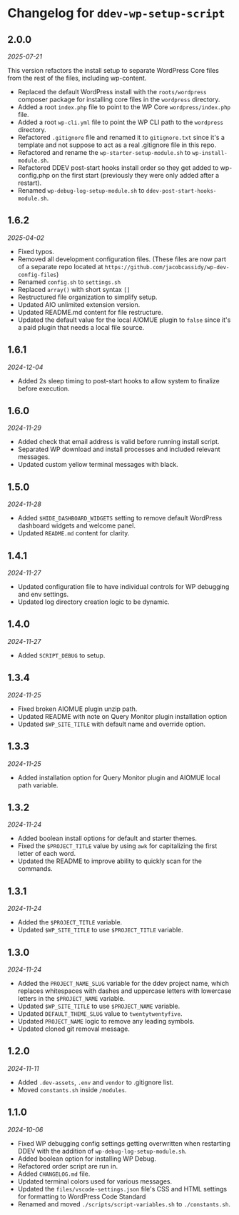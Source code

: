 # Changelog for `ddev-wp-setup-script`

## 2.0.0

_2025-07-21_

This version refactors the install setup to separate WordPress Core files from the rest of the files, including wp-content.

-   Replaced the default WordPress install with the `roots/wordpress` composer package for installing core files in the `wordpress` directory.
-   Added a root `index.php` file to point to the WP Core `wordpress/index.php` file.
-   Added a root `wp-cli.yml` file to point the WP CLI path to the `wordpress` directory.
-   Refactored `.gitignore` file and renamed it to `gitignore.txt` since it's a template and not suppose to act as a real .gitignore file in this repo.
-   Refactored and rename the `wp-starter-setup-module.sh` to `wp-install-module.sh`.
-   Refactored DDEV post-start hooks install order so they get added to wp-config.php on the first start (previously they were only added after a restart).
-   Renamed `wp-debug-log-setup-module.sh` to `ddev-post-start-hooks-module.sh`.

## 1.6.2

_2025-04-02_

-   Fixed typos.
-   Removed all development configuration files. (These files are now part of a separate repo located at `https://github.com/jacobcassidy/wp-dev-config-files`)
-   Renamed `config.sh` to `settings.sh`
-   Replaced `array()` with short syntax `[]`
-   Restructured file organization to simplify setup.
-   Updated AIO unlimited extension version.
-   Updated README.md content for file restructure.
-   Updated the default value for the local AIOMUE plugin to `false` since it's a paid plugin that needs a local file source.

## 1.6.1

_2024-12-04_

-   Added 2s sleep timing to post-start hooks to allow system to finalize before execution.

## 1.6.0

_2024-11-29_

-   Added check that email address is valid before running install script.
-   Separated WP download and install processes and included relevant messages.
-   Updated custom yellow terminal messages with black.

## 1.5.0

_2024-11-28_

-   Added `$HIDE_DASHBOARD_WIDGETS` setting to remove default WordPress dashboard widgets and welcome panel.
-   Updated `README.md` content for clarity.

## 1.4.1

_2024-11-27_

-   Updated configuration file to have individual controls for WP debugging and env settings.
-   Updated log directory creation logic to be dynamic.

## 1.4.0

_2024-11-27_

-   Added `SCRIPT_DEBUG` to setup.

## 1.3.4

_2024-11-25_

-   Fixed broken AIOMUE plugin unzip path.
-   Updated README with note on Query Monitor plugin installation option
-   Updated `$WP_SITE_TITLE` with default name and override option.

## 1.3.3

_2024-11-25_

-   Added installation option for Query Monitor plugin and AIOMUE local path variable.

## 1.3.2

_2024-11-24_

-   Added boolean install options for default and starter themes.
-   Fixed the `$PROJECT_TITLE` value by using `awk` for capitalizing the first letter of each word.
-   Updated the README to improve ability to quickly scan for the commands.

## 1.3.1

_2024-11-24_

-   Added the `$PROJECT_TITLE` variable.
-   Updated `$WP_SITE_TITLE` to use `$PROJECT_TITLE` variable.

## 1.3.0

_2024-11-24_

-   Added the `PROJECT_NAME_SLUG` variable for the ddev project name, which replaces whitespaces with dashes and uppercase letters with lowercase letters in the `$PROJECT_NAME` variable.
-   Updated `$WP_SITE_TITLE` to use `$PROJECT_NAME` variable.
-   Updated `DEFAULT_THEME_SLUG` value to `twentytwentyfive`.
-   Updated `PROJECT_NAME` logic to remove any leading symbols.
-   Updated cloned git removal message.

## 1.2.0

_2024-11-11_

-   Added `.dev-assets`, `.env` and `vendor` to .gitignore list.
-   Moved `constants.sh` inside `/modules`.

## 1.1.0

_2024-10-06_

-   Fixed WP debugging config settings getting overwritten when restarting DDEV with the addition of `wp-debug-log-setup-module.sh`.
-   Added boolean option for installing WP Debug.
-   Refactored order script are run in.
-   Added `CHANGELOG.md` file.
-   Updated terminal colors used for various messages.
-   Updated the `files/vscode-settings.json` file's CSS and HTML settings for formatting to WordPress Code Standard
-   Renamed and moved `./scripts/script-variables.sh` to `./constants.sh`.
